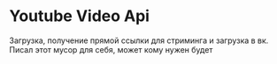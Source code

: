 # Youtube Video Api

Загрузка, получение прямой ссылки для стриминга и загрузка в вк. 
Писал этот мусор для себя, может кому нужен будет
